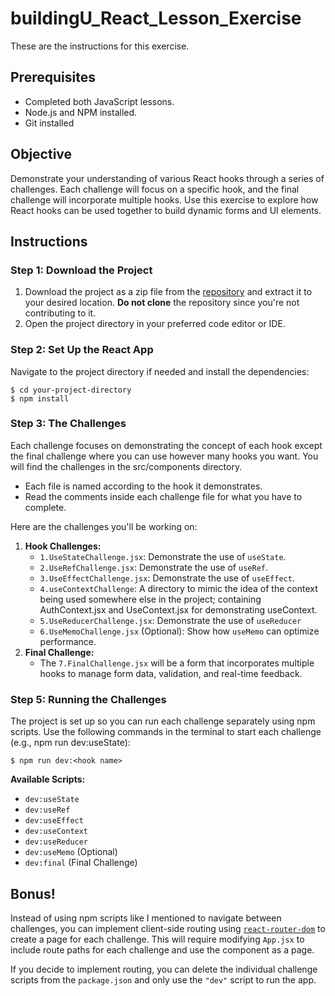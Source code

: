 # buildingU_React_Lesson_Exercise
These are the instructions for this exercise.

## Prerequisites
- Completed both JavaScript lessons.
- Node.js and NPM installed.
- Git installed

## Objective
Demonstrate your understanding of various React hooks through a series of challenges. Each challenge will focus on a specific hook, and the final challenge will incorporate multiple hooks. Use this exercise to explore how React hooks can be used together to build dynamic forms and UI elements.

## Instructions
### Step 1: Download the Project
1. Download the project as a zip file from the [repository](https://github.com/dBish6/buildingU_React_Lesson_Exercise) and extract it to your desired location. **Do not clone** the repository since you're not contributing to it.
2. Open the project directory in your preferred code editor or IDE.

### Step 2: Set Up the React App
Navigate to the project directory if needed and install the dependencies:
```
$ cd your-project-directory
$ npm install
```
### Step 3: The Challenges
Each challenge focuses on demonstrating the concept of each hook except the final challenge where you can use however many hooks you want. You will find the challenges in the src/components directory.
- Each file is named according to the hook it demonstrates.
- Read the comments inside each challenge file for what you have to complete.

Here are the challenges you'll be working on:
1. **Hook Challenges:**
   - `1.UseStateChallenge.jsx`: Demonstrate the use of `useState`.
   - `2.UseRefChallenge.jsx`: Demonstrate the use of `useRef`.
   - `3.UseEffectChallenge.jsx`: Demonstrate the use of `useEffect`.
   - `4.useContextChallenge`: A directory to mimic the idea of the context being used somewhere else in the project; containing AuthContext.jsx and UseContext.jsx for demonstrating useContext.
   - `5.UseReducerChallenge.jsx`: Demonstrate the use of `useReducer`
   - `6.UseMemoChallenge.jsx` (Optional): Show how `useMemo` can optimize performance.
2. **Final Challenge:**
   - The `7.FinalChallenge.jsx` will be a form that incorporates multiple hooks to manage form data, validation, and real-time feedback.

### Step 5: Running the Challenges
The project is set up so you can run each challenge separately using npm scripts. Use the following commands in the terminal to start each challenge (e.g., npm run dev:useState):

```
$ npm run dev:<hook name>
```

**Available Scripts:**
- `dev:useState`
- `dev:useRef`
- `dev:useEffect`
- `dev:useContext`
- `dev:useReducer`
- `dev:useMemo` (Optional)
- `dev:final` (Final Challenge)

## Bonus!
Instead of using npm scripts like I mentioned to navigate between challenges, you can implement client-side routing using [`react-router-dom`](https://reactrouter.com) to create a page for each challenge. This will require modifying `App.jsx` to include route paths for each challenge and use the component as a page.

If you decide to implement routing, you can delete the individual challenge scripts from the `package.json` and only use the `"dev"` script to run the app.
